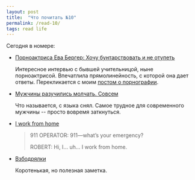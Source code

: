 ```yaml
---
layout: post
title:  "Что почитать №10"
permalink: /read-10/
tags: read life
---
```


Сегодня в номере:

- [Порноактриса Ева Бергер: Хочу бунтарствовать и не отупеть](https://snob.ru/selected/entry/120087)

  Интересное интервью с бывшей учительницой, ныне порноактрисой. Впечатлила
  прямолинейность, с которой она дает ответы. Перекликается с моим
  [постом о порнографии](/porn).

- [Мужчины разучились молчать. Совсем](https://snob.ru/profile/27058/blog/119382)

  Что называется, с языка снял. Самое трудное для современного мужчины -- просто
  вовремя заткнуться.

- [I work from home](http://www.newyorker.com/humor/daily-shouts/i-work-from-home)

    > 911 OPERATOR: 911—what’s your emergency?
    >
    > ROBERT: Hi, I... uh... I work from home.

- [Взбодрялки](http://sergeykorol.ru/blog/bodr/)

  Коротенькая, но полезная заметка.
